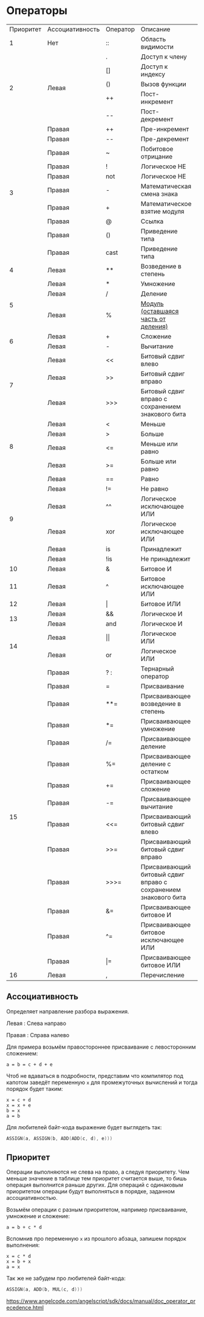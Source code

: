 # Операторы

<table>
<tr><td>Приоритет</td><td>Ассоциативность</td><td>Оператор</td><td>Описание</td><td>Пример</td></tr>
<tr><td>1</td><td>Нет</td><td>::</td><td>Область видимости</td><td>a::b</td></tr>
<tr><td rowspan="5">2</td><td rowspan="5">Левая</td><td>.</td><td>Доступ к члену</td><td>a.b</td></tr>
<tr><td>[]</td><td>Доступ к индексу</td><td>a[b]</td></tr>
<tr><td>()</td><td>Вызов функции</td><td>a(b)</td></tr>
<tr><td>++</td><td>Пост-инкремент</td><td>a++</td></tr>
<tr><td>--</td><td>Пост-декремент</td><td>a--</td></tr>
<tr><td rowspan="10">3</td><td>Правая</td><td>++</td><td>Пре-инкремент</td><td>++a</td></tr>
<tr><td>Правая</td><td>--</td><td>Пре-декремент</td><td>--a</td></tr>
<tr><td>Правая</td><td>~</td><td>Побитовое отрицание</td><td>~a</td></tr>
<tr><td>Правая</td><td>!</td><td>Логическое НЕ</td><td>!a</td></tr>
<tr><td>Правая</td><td>not</td><td>Логическое НЕ</td><td>not a</td></tr>
<tr><td>Правая</td><td>-</td><td>Математическая смена знака</td><td>-a</td></tr>
<tr><td>Правая</td><td>+</td><td>Математическое взятие модуля</td><td>+a</td></tr>
<tr><td>Правая</td><td>@</td><td>Ссылка</td><td>@a</td></tr>
<tr><td>Правая</td><td>()</td><td>Приведение типа</td><td>a(b)</td></tr>
<tr><td>Правая</td><td>cast</td><td>Приведение типа</td><td>cast&lt;a&gt;(b)</td></tr>
<tr><td>4</td><td>Левая</td><td>**</td><td>Возведение в степень</td><td>a**b</td></tr>
<tr><td rowspan="3">5</td><td>Левая</td><td>*</td><td>Умножение</td><td>a*b</td></tr>
<tr><td>Левая</td><td>/</td><td>Деление</td><td>a/b</td></tr>
<tr><td>Левая</td><td>%</td><td><a href="https://learn.microsoft.com/ru-ru/cpp/cpp/multiplicative-operators-and-the-modulus-operator">Модуль (оставшаяся часть от деления)</a></td><td>a%b</td></tr>
<tr><td rowspan="2">6</td><td>Левая</td><td>+</td><td>Сложение</td><td>a+b</td></tr>
<tr><td>Левая</td><td>-</td><td>Вычитание</td><td>a-b</td></tr>
<tr><td rowspan="3">7</td><td>Левая</td><td>&lt;&lt;</td><td>Битовый сдвиг влево</td><td>a&lt;&lt;b</td></tr>
<tr><td>Левая</td><td>&gt;&gt;</td><td>Битовый сдвиг вправо</td><td>a&gt;&gt;b</td></tr>
<tr><td>Левая</td><td>&gt;&gt;&gt;</td><td>Битовый сдвиг вправо с сохранением знакового бита</td><td>a&gt;&gt;&gt;b</td></tr>
<tr><td rowspan="4">8</td><td>Левая</td><td>&lt;</td><td>Меньше</td><td>a&lt;b</td></tr>
<tr><td>Левая</td><td>&gt;</td><td>Больше</td><td>a&gt;b</td></tr>
<tr><td>Левая</td><td>&lt;=</td><td>Меньше или равно</td><td>a&lt;=b</td></tr>
<tr><td>Левая</td><td>&gt;=</td><td>Больше или равно</td><td>a&gt;=b</td></tr>
<tr><td rowspan="6">9</td><td>Левая</td><td>==</td><td>Равно</td><td>a==b</td></tr>
<tr><td>Левая</td><td>!=</td><td>Не равно</td><td>a!=b</td></tr>
<tr><td>Левая</td><td>^^</td><td>Логическое исключающее ИЛИ</td><td>a^^b</td></tr>
<tr><td>Левая</td><td>xor</td><td>Логическое исключающее ИЛИ</td><td>a xor b</td></tr>
<tr><td>Левая</td><td>is</td><td>Принадлежит</td><td>a is b</td></tr>
<tr><td>Левая</td><td>!is</td><td>Не принадлежит</td><td>a !is b</td></tr>
<tr><td>10</td><td>Левая</td><td>&amp;</td><td>Битовое И</td><td>a&amp;b</td></tr>
<tr><td>11</td><td>Левая</td><td>^</td><td>Битовое исключающее ИЛИ</td><td>a^b</td></tr>
<tr><td>12</td><td>Левая</td><td>|</td><td>Битовое ИЛИ</td><td>a|b</td></tr>
<tr><td rowspan="2">13</td><td>Левая</td><td>&amp;&amp;</td><td>Логическое И</td><td>a&amp;&amp;b</td></tr>
<tr><td>Левая</td><td>and</td><td>Логическое И</td><td>a and b</td></tr>
<tr><td rowspan="2">14</td><td>Левая</td><td>||</td><td>Логическое ИЛИ</td><td>a||b</td></tr>
<tr><td>Левая</td><td>or</td><td>Логическое ИЛИ</td><td>a or b</td></tr>
<tr><td rowspan="14">15</td><td>Правая</td><td>? :</td><td>Тернарный оператор</td><td>a?b:c</td></tr>
<tr><td>Правая</td><td>=</td><td>Присваивание</td><td>a=b</td></tr>
<tr><td>Правая</td><td>**=</td><td>Присваивающее возведение в степень</td><td>a**=b</td></tr>
<tr><td>Правая</td><td>*=</td><td>Присваивающее умножение</td><td>a*=b</td></tr>
<tr><td>Правая</td><td>/=</td><td>Присваивающее деление</td><td>a/=b</td></tr>
<tr><td>Правая</td><td>%=</td><td>Присваивающее деление с остатком</td><td>a%=b</td></tr>
<tr><td>Правая</td><td>+=</td><td>Присваивающее сложение</td><td>a+=b</td></tr>
<tr><td>Правая</td><td>-=</td><td>Присваивающее вычитание</td><td>a-=b</td></tr>
<tr><td>Правая</td><td>&lt;&lt;=</td><td>Присваивающий битовый сдвиг влево</td><td>a&lt;&lt;=b</td></tr>
<tr><td>Правая</td><td>&gt;&gt;=</td><td>Присваивающий битовый сдвиг вправо</td><td>a&gt;&gt;=b</td></tr>
<tr><td>Правая</td><td>&gt;&gt;&gt;=</td><td>Присваивающий битовый сдвиг вправо с сохранением знакового бита</td><td>a&gt;&gt;&gt;=b</td></tr>
<tr><td>Правая</td><td>&amp;=</td><td>Присваивающее битовое И</td><td>a&amp;=b</td></tr>
<tr><td>Правая</td><td>^=</td><td>Присваивающее битовое исключающее ИЛИ</td><td>a^=b</td></tr>
<tr><td>Правая</td><td>|=</td><td>Присваивающее битовое ИЛИ</td><td>a|=b</td></tr>
<tr><td>16</td><td>Левая</td><td>,</td><td>Перечисление</td><td>a,b</td></tr>
</table>

## Ассоциативность

Определяет направление разбора выражения.

Левая
: Слева направо

Правая
: Справа налево

Для примера возьмём правостороннее присваивание с левосторонним сложением:

```
a = b = c + d + e
```

Чтоб не вдаваться в подробности, представим что компилятор под капотом заведёт переменную `x` для промежуточных
вычислений и тогда порядок будет таким:

```
x = c + d
x = x + e
b = x
a = b
```

Для любителей байт-кода выражение будет выглядеть так:

```C++
ASSIGN(a, ASSIGN(b, ADD(ADD(c, d), e)))
```

## Приоритет

Операции выполняются не слева на право, а следуя приоритету. Чем меньше значение в таблице тем приоритет считается выше,
то бишь операция выполнится раньше других. Для операций с одинаковым приоритетом операции будут выполняться в порядке,
заданном ассоциативностью.

Возьмём операции с разным приоритетом, например присваивание, умножение и сложение:

```
a = b + c * d
```

Вспомнив про переменную `x` из прошлого абзаца, запишем порядок выполнения:

```
x = c * d
x = b + x
a = x
```

Так же не забудем про любителей байт-кода:

```C++
ASSIGN(a, ADD(b, MUL(c, d)))
```

https://www.angelcode.com/angelscript/sdk/docs/manual/doc_operator_precedence.html